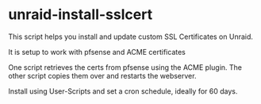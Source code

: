 # unraid-install-sslcert

This script helps you install and update custom SSL Certificates on Unraid.

It is setup to work with pfsense and ACME certificates

One script retrieves the certs from pfsense using the ACME plugin.
The other script copies them over and restarts the webserver.


Install using User-Scripts and set a cron schedule, ideally for 60 days.
